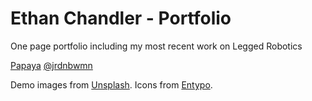 # Ethan Chandler - Portfolio
One page portfolio including my most recent work on Legged Robotics

[Papaya](https://www.papayatemplates.com)
[@jrdnbwmn](https://www.twitter.com/jrdnbwmn)

Demo images from [Unsplash](https://unsplash.com/).
Icons from [Entypo](http://entypo.com/).


